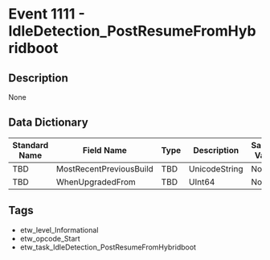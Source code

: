# Event 1111 - IdleDetection_PostResumeFromHybridboot

## Description
None

## Data Dictionary
|Standard Name|Field Name|Type|Description|Sample Value|
|---|---|---|---|---|
|TBD|MostRecentPreviousBuild|TBD|UnicodeString|None|None|
|TBD|WhenUpgradedFrom|TBD|UInt64|None|None|

## Tags
* etw_level_Informational
* etw_opcode_Start
* etw_task_IdleDetection_PostResumeFromHybridboot